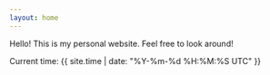 ```yaml
---
layout: home
---
```


Hello! This is my personal website. Feel free to look around!

Current time: {{ site.time | date: "%Y-%m-%d %H:%M:%S UTC" }}
